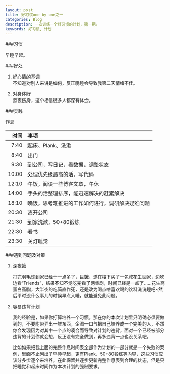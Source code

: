```yaml
---
layout: post
title: 好习惯one by one之一
categories: Blog
description: 一次训练一个好习惯的计划，第一期。
keywords: 好习惯, 计划
---
```


###习惯

早睡早起。

###好处

1. 好心情的基调  
不知道对别人来讲是如何，反正晚睡会导致我第二天情绪不佳。

2. 对身体好  
熬夜伤身，这个相信很多人都深有体会。

###实践

作息

|时间|事项|
|---:|:---|
|7:40|起床、Plank、洗漱|
|8:40|出门|
|9:30|到公司，写日记，看数据，调整状态|
|10:00|处理优先级最高的活，写代码|
|12:10|午饭，阅读一些博客文章，午休|
|14:00|手头的活整理排序，能迅速解决的赶紧解决|
|18:10|晚饭，思考难推进的工作如何进行，调研解决疑难问题|
|20:30|离开公司|
|21:30|到家洗漱，50+80锻炼|
|22:30|看书|
|23:30|关灯睡觉|

###遇到问题及对策

1. 深夜饿  

    打完羽毛球到家已经十一点多了，巨饿，遂在楼下买了一包咸花生回家，边吃边看“Friends”，结果不知不觉吃完看了两集剧，时间已经是一点了……花生高蛋白高脂，大半夜的吃简直作死，还是改为喝点啥喜欢喝的饮料洗洗睡吧~然后平时没什么事儿的时候早点入睡，就能避免此问题。

1. 容易违背计划

    我的经验是，如果你打算培养一个习惯，那在你的本次计划里只明确必须要做到的，不要附带弄出一堆东西，企图一口气把自己培养成一个完美的人，不然你会发现因为对其中一个点的凑合而导致对计划的违背，面对一个已经被部分违背的计划你就会想，反正没有完全做到，再多违背一点也没关系吧。

    比如如果把我上面的完整作息时间表全部作为计划的一部分就是一个失败的案例，里面不止列出了早睡早起，更有Plank、50+80锻炼等内容，这些习惯应该分多步逐个来培养。在此保留并逐步更新完整作息表到合理的状态，但是只把睡觉和起床时间作为本次计划的强制要求。
